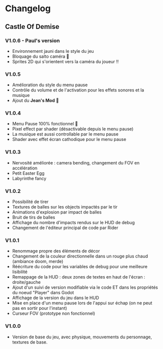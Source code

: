 # Changelog
## Castle Of Demise

### V1.0.6 - Paul's version
- Environnement jauni dans le style du jeu
- Bloquage du salto caméra 🍾
- Sprites 2D qui s'orientent vers la caméra du joueur !!
### V1.0.5
- Amélioration du style du menu pause
- Contrôle du volume et de l'activation pour les effets sonores et la musique
- Ajout du **Jean's Mod** 🤯
### V1.0.4
- Menu Pause 100% fonctionnel 🥳
- Pixel effect par shader (désactivable depuis le menu pause)
- La musique est aussi controllable par le menu pause
- Shader avec effet écran cathodique pour le menu pause

### V1.0.3
- Nervosité améliorée : camera bending, changement du FOV en accélération
- Petit Easter Egg
- Labyrinthe fancy

### V1.0.2
- Possibilité de tirer
- Textures de balles sur les objects impactés par le tir
- Animations d'explosion par impact de balles
- Bruit de tirs de balles
- Affichage du nombre d'impacts rendus sur le HUD de debug
- Changement de l'éditeur principal de code par Rider

### V1.0.1
- Renommage propre des éléments de décor
- Changement de la couleur directionnelle dans un rouge plus chaud (ambiance doom, merde)
- Réécriture du code pour les variables de debug pour une meilleure lisibilité
- Remappage de la HUD : deux zones de textes en haut de l'écran : droite/gauche
- Ajout d'un suivi de version modifiable via le code ET dans les propriétés du noeud "Player" dans Godot
- Affichage de la version du jeu dans le HUD
- Mise en place d'un menu pause lors de l'appui sur échap (on ne peut pas en sortir pour l'instant)
- Curseur FOV (prototype non fonctionnel)

### V1.0.0
- Version de base du jeu, avec physique, mouvements du personnage, textures de base.

